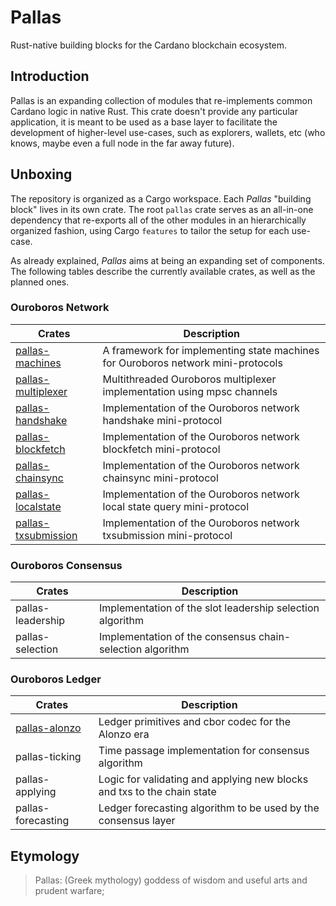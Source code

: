 # Pallas

Rust-native building blocks for the Cardano blockchain ecosystem.

## Introduction

Pallas is an expanding collection of modules that re-implements common
Cardano logic in native Rust. This crate doesn't provide any particular
application, it is meant to be used as a base layer to facilitate the
development of higher-level use-cases, such as explorers, wallets, etc (who
knows, maybe even a full node in the far away future).

## Unboxing

The repository is organized as a Cargo workspace. Each _Pallas_ "building block" lives in its own crate. The root `pallas` crate serves as an all-in-one dependency that re-exports all of the other modules in an hierarchically organized fashion, using Cargo `features` to tailor the setup for each use-case.

As already explained, _Pallas_ aims at being an expanding set of components. The following tables describe the currently available crates, as well as the planned ones.

### Ouroboros Network

| Crates                                      | Description                                                                      |
| ------------------------------------------- | -------------------------------------------------------------------------------- |
| [pallas-machines](/pallas-machines)         | A framework for implementing state machines for Ouroboros network mini-protocols |
| [pallas-multiplexer](/pallas-multiplexer)   | Multithreaded Ouroboros multiplexer implementation using mpsc channels           |
| [pallas-handshake](/pallas-handshake)       | Implementation of the Ouroboros network handshake mini-protocol                  |
| [pallas-blockfetch](/pallas-blockfetch)     | Implementation of the Ouroboros network blockfetch mini-protocol                 |
| [pallas-chainsync](/pallas-chainsync)       | Implementation of the Ouroboros network chainsync mini-protocol                  |
| [pallas-localstate](/pallas-localstate)     | Implementation of the Ouroboros network local state query mini-protocol          |
| [pallas-txsubmission](/pallas-txsubmission) | Implementation of the Ouroboros network txsubmission mini-protocol               |

### Ouroboros Consensus

| Crates            | Description                                               |
| ----------------- | --------------------------------------------------------- |
| pallas-leadership | Implementation of the slot leadership selection algorithm |
| pallas-selection  | Implementation of the consensus chain-selection algorithm |

### Ouroboros Ledger

| Crates                          | Description                                                             |
| ------------------------------- | ----------------------------------------------------------------------- |
| [pallas-alonzo](/pallas-alonzo) | Ledger primitives and cbor codec for the Alonzo era                     |
| pallas-ticking                  | Time passage implementation for consensus algorithm                     |
| pallas-applying                 | Logic for validating and applying new blocks and txs to the chain state |
| pallas-forecasting              | Ledger forecasting algorithm to be used by the consensus layer          |

## Etymology

> Pallas: (Greek mythology) goddess of wisdom and useful arts and prudent warfare;
